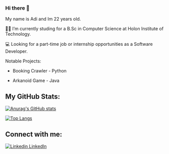 ### Hi there 👋 
My name is Adi and Im 22 years old.



👨‍🎓 I’m currently studing for a B.Sc in Computer Science at Holon Institute of Technology.

💻 Looking for a part-time job or internship opportunities as a Software Developer.

Notable Projects:

+ Booking Crawler - Python

+ Arkanoid Game - Java

## My GitHub Stats:
[![Anurag's GitHub stats](https://github-readme-stats.vercel.app/api?username=AdiYadlin03&theme=dracula)](https://github.com/anuraghazra/github-readme-stats)

[![Top Langs](https://github-readme-stats.vercel.app/api/top-langs/?username=AdiYadlin03&layout=compact&langs_count=6&theme=radical)](https://github.com/anuraghazra/github-readme-stats)
##  Connect with me:

[![Linkedin](https://i.stack.imgur.com/gVE0j.png) LinkedIn](https://www.linkedin.com/in/adi-yadlin-525793211/)
&nbsp;


<!--
**AdiYadlin03/AdiYadlin03** is a ✨ _special_ ✨ repository because its `README.md` (this file) appears on your GitHub profile.

Here are some ideas to get you started:

- 🔭 I’m currently working on ...
- 🌱 I’m currently learning ...
- 👯 I’m looking to collaborate on ...
- 🤔 I’m looking for help with ...
- 💬 Ask me about ...
- 📫 How to reach me: ...
- 😄 Pronouns: ...
- ⚡ Fun fact: ...
-->
